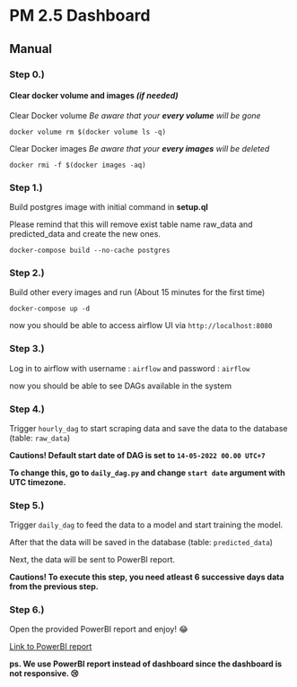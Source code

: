 # PM 2.5 Dashboard

## Manual

### Step 0.)

#### Clear docker volume and images *(if needed)*

Clear Docker volume *Be aware that your **every volume** will be gone*

`docker volume rm $(docker volume ls -q)`

Clear Docker images *Be aware that your **every images** will be deleted*

`docker rmi -f $(docker images -aq)`

### Step 1.)

Build postgres image with initial command in **setup.ql**

Please remind that this will remove exist table name raw_data and predicted_data and create the new ones.

`docker-compose build --no-cache postgres`

### Step 2.)

Build other every images and run (About 15 minutes for the first time)

`docker-compose up -d`

now you should be able to access airflow UI via `http://localhost:8080`

### Step 3.)

Log in to airflow with username : `airflow` and password : `airflow`

now you should be able to see DAGs available in the system

### Step 4.)

Trigger `hourly_dag` to start scraping data and save the data to the database (table: `raw_data`)

**Cautions! Default start date of DAG is set to `14-05-2022 00.00 UTC+7`**

**To change this, go to `daily_dag.py` and change `start date` argument with UTC timezone.**

### Step 5.)

Trigger `daily_dag` to feed the data to a model and start training the model.

After that the data will be saved in the database (table: `predicted_data`)

Next, the data will be sent to PowerBI report.

**Cautions! To execute this step, you need atleast 6 successive days data from the previous step.**

### Step 6.)

Open the provided PowerBI report and enjoy! :joy:

[Link to PowerBI report](https://app.powerbi.com/groups/me/reports/737dc4e4-a1eb-417e-9533-0fd073b385ca?ctid=271d5e7b-1350-4b96-ab84-52dbda4cf40c&pbi_source=linkShare)

**ps. We use PowerBI report instead of dashboard since the dashboard is not responsive. :cry:**
